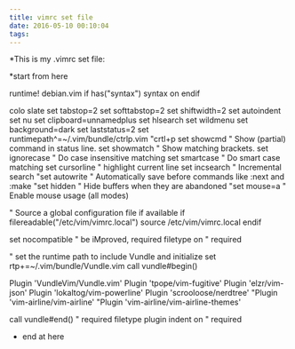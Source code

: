 ```yaml
---
title: vimrc set file
date: 2016-05-10 00:10:04
tags:
---
```

*This is my .vimrc set file:

*start from here

runtime! debian.vim
if has("syntax")
  syntax on 
endif

colo slate
set tabstop=2
set softtabstop=2
set shiftwidth=2
set autoindent
set nu
set clipboard=unnamedplus
set hlsearch
set wildmenu
set background=dark
set laststatus=2
set runtimepath^=~/.vim/bundle/ctrlp.vim	"crtl+p
set showcmd		" Show (partial) command in status line.
set showmatch		" Show matching brackets.
set ignorecase		" Do case insensitive matching
set smartcase		" Do smart case matching
set cursorline          " highlight current line
set incsearch		" Incremental search
"set autowrite		" Automatically save before commands like :next and :make
"set hidden		" Hide buffers when they are abandoned
"set mouse=a		" Enable mouse usage (all modes)

" Source a global configuration file if available
if filereadable("/etc/vim/vimrc.local")
  source /etc/vim/vimrc.local
endif

set nocompatible              " be iMproved, required
filetype on                  " required

" set the runtime path to include Vundle and initialize
set rtp+=~/.vim/bundle/Vundle.vim
call vundle#begin()

Plugin 'VundleVim/Vundle.vim'
Plugin 'tpope/vim-fugitive'
Plugin 'elzr/vim-json'
Plugin 'lokaltog/vim-powerline'
Plugin 'scrooloose/nerdtree'
"Plugin 'vim-airline/vim-airline'
"Plugin 'vim-airline/vim-airline-themes'

call vundle#end()            " required
filetype plugin indent on    " required
* end at here 
